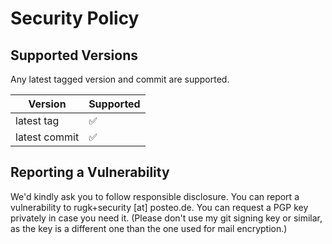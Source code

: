 # Security Policy

## Supported Versions

Any latest tagged version and commit are supported.

| Version       | Supported          |
| ------------- | ------------------ |
| latest tag    | :white_check_mark: |
| latest commit | :white_check_mark: |

## Reporting a Vulnerability

We'd kindly ask you to follow responsible disclosure.
You can report a vulnerability to rugk+security [at] posteo.de.
You can request a PGP key privately in case you need it.
(Please don't use my git signing key or similar, as the key is a different one than the one used for mail encryption.)
